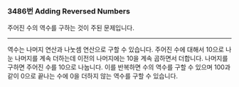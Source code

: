 ### 3486번 Adding Reversed Numbers

주어진 수의 역수를 구하는 것이 주된 문제입니다.

---

역수는 나머지 연산과 나눗셈 연산으로 구할 수 있습니다. 주어진 수에 대해서 10으로 나눈 나머지를 계속 더하는데 이전의 나머지에는 10을 계속 곱하면서 더합니다. 나머지를 구하면 주어진 수를 10으로 나눕니다. 이를 반복하면 수의 역수를 구할 수 있으며 100과 같이 0으로 끝나는 수에 0을 더하지 않는 역수를 구할 수 있습니다.
